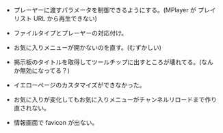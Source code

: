 * プレーヤーに渡すパラメータを制御できるようにする。(MPlayer が プレイ
リスト URL から再生できない)

* ファイルタイプとプレーヤーの対応付け。

* お気に入りメニューが開かないのを直す。(むずかしい)

* 掲示板のタイトルを取得してツールチップに出すところが壊れてる。(なんか無効になってる？)

* イエローページのカスタマイズができなかった。

* お気に入りが変化してもお気に入りメニューがチャンネルリロードまで作り直されない。

* 情報画面で favicon が出ない。
